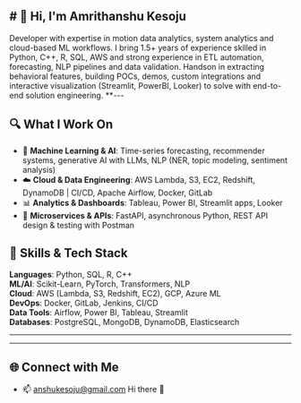 ## # 👋 Hi, I'm Amrithanshu Kesoju

Developer with expertise in motion data analytics, system analytics and cloud-based ML workflows. I bring 1.5+ years of experience skilled in Python, C++, R, SQL, AWS and strong experience in ETL automation, forecasting, NLP pipelines and data validation. Handson in extracting behavioral features, building POCs, demos, custom integrations and interactive visualization (Streamlit, PowerBI, Looker) to solve with end-to-end solution engineering.
**---

## 🔍 What I Work On

- 🧠 **Machine Learning & AI**: Time-series forecasting, recommender systems, generative AI with LLMs, NLP (NER, topic modeling, sentiment analysis)
- ☁️ **Cloud & Data Engineering**: AWS Lambda, S3, EC2, Redshift, DynamoDB | CI/CD, Apache Airflow, Docker, GitLab
- 📊 **Analytics & Dashboards**: Tableau, Power BI, Streamlit apps, Looker
- 🔗 **Microservices & APIs**: FastAPI, asynchronous Python, REST API design & testing with Postman



## 📌 Skills & Tech Stack

**Languages**: Python, SQL, R, C++  
**ML/AI**: Scikit-Learn, PyTorch, Transformers, NLP  
**Cloud**: AWS (Lambda, S3, Redshift, EC2), GCP, Azure ML  
**DevOps**: Docker, GitLab, Jenkins, CI/CD  
**Data Tools**: Airflow, Power BI, Tableau, Streamlit  
**Databases**: PostgreSQL, MongoDB, DynamoDB, Elasticsearch  

---


---

## 🌐 Connect with Me

- 📫 anshukesoju@gmail.com
Hi there 👋

<!--
**amrithanshu/amrithanshu** is a ✨ _special_ ✨ repository because its `README.md` (this file) appears on your GitHub profile.

Here are some ideas to get you started:

- 🔭 I’m currently working on ...
- 🌱 I’m currently learning ...
- 👯 I’m looking to collaborate on ...
- 🤔 I’m looking for help with ...
- 💬 Ask me about ...
- 📫 How to reach me: ...
- 😄 Pronouns: ...
- ⚡ Fun fact: ...
-->
